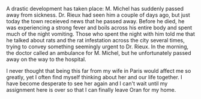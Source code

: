 A drastic development has taken place: M. Michel has suddenly passed away from sickness. Dr. Rieux had seen him a couple of days ago, but just today the town receieved news that he passed away. Before he died, he was experiencing a strong fever and boils across his entire body and spent much of the night vomiting. Those who spent the night with him told me that he talked about rats and the rat infestation across the city several times, trying to convey something seemingly urgent to Dr. Rieux. In the morning, the doctor called an ambulance for M. Michel, but he unfortunately passed away on the way to the hospital.

I never thought that being this far from my wife in Paris would affect me so greatly, yet I often find myself thinking about her and our life together. I have become desperate to see her again and I can't wait until my assignment here is over so that I can finally leave Oran for my home. 